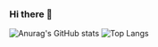 ### Hi there 👋
![Anurag's GitHub stats](https://github-readme-stats.vercel.app/api?username=Rojhon&show_icons=true&theme=radical)
![Top Langs](https://github-readme-stats.vercel.app/api/top-langs/?username=Rojhon&layout=compact)

<!--
**Rojhon/Rojhon** is a ✨ _special_ ✨ repository because its `README.md` (this file) appears on your GitHub profile.

Here are some ideas to get you started:

- 🔭 I’m currently working on ...
- 🌱 I’m currently learning ...
- 👯 I’m looking to collaborate on ...
- 🤔 I’m looking for help with ...
- 💬 Ask me about ...
- 📫 How to reach me: ...
- 😄 Pronouns: ...
- ⚡ Fun fact: ...
-->
